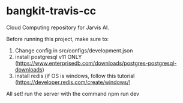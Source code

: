 # bangkit-travis-cc
Cloud Computing repository for Jarvis AI.

Before running this project, make sure to:
1. Change config in src/configs/development.json
2. install postgresql v11 ONLY (https://www.enterprisedb.com/downloads/postgres-postgresql-downloads)
3. install redis (if OS is windows, follow this tutorial (https://developer.redis.com/create/windows/)

All set! run the server with the command npm run dev
